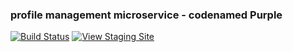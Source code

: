 ### profile management microservice - codenamed Purple
[![Build Status](https://travis-ci.org/airavata-courses/MayDay.svg?branch=develop-microservice-purple)](https://travis-ci.org/airavata-courses/MayDay)
[![View Staging Site](https://img.shields.io/badge/staging-online-brightgreen.svg)](https://paas-purple.herokuapp.com/test)
